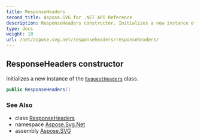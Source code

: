 ```yaml
---
title: ResponseHeaders
second_title: Aspose.SVG for .NET API Reference
description: ResponseHeaders constructor. Initializes a new instance of the RequestHeaders class
type: docs
weight: 10
url: /net/aspose.svg.net/responseheaders/responseheaders/
---
```

## ResponseHeaders constructor

Initializes a new instance of the [`RequestHeaders`](../../requestheaders/) class.

```csharp
public ResponseHeaders()
```

### See Also

* class [ResponseHeaders](../)
* namespace [Aspose.Svg.Net](../../../aspose.svg.net/)
* assembly [Aspose.SVG](../../../)
